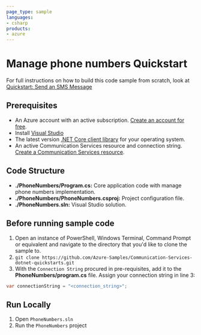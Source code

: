 ```yaml
---
page_type: sample
languages:
- csharp
products:
- azure
---
```



# Manage phone numbers Quickstart

For full instructions on how to build this code sample from scratch, look at [Quickstart: Send an SMS Message](https://docs.microsoft.com/en-us/azure/communication-services/quickstarts/telephony-sms/get-phone-number?pivot=programming-language-csharp)

## Prerequisites

- An Azure account with an active subscription. [Create an account for free](https://azure.microsoft.com/free/?WT.mc_id=A261C142F).
- Install [Visual Studio](https://visualstudio.microsoft.com/downloads/)
- The latest version [.NET Core client library](https://dotnet.microsoft.com/download/dotnet-core) for your operating system.
- An active Communication Services resource and connection string. [Create a Communication Services resource](https://docs.microsoft.com/azure/communication-services/quickstarts/create-communication-resource).

## Code Structure

- **./PhoneNumbers/Program.cs:** Core application code with manage phone numbers implementation.
- **./PhoneNumbers/PhoneNumbers.csproj:** Project configuration file.
- **./PhoneNumbers.sln:** Visual Studio solution.

## Before running sample code

1. Open an instance of PowerShell, Windows Terminal, Command Prompt or equivalent and navigate to the directory that you'd like to clone the sample to.
2. `git clone https://github.com/Azure-Samples/Communication-Services-dotnet-quickstarts.git`
3. With the `Connection String` procured in pre-requisites, add it to the **PhoneNumbers/program.cs** file. Assign your connection string in line 3:
  ```csharp
  var connectionString = "<connection_string>";
  ```


## Run Locally

1. Open `PhoneNumbers.sln`
2. Run the `PhoneNumbers` project
